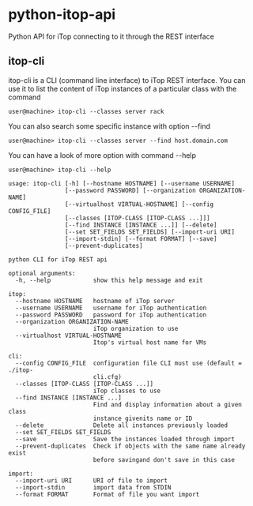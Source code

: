 # python-itop-api
Python API for iTop connecting to it through the REST interface

## itop-cli
itop-cli is a CLI (command line interface) to iTop REST interface. You can use it to list the content
of iTop instances of a particular class with the command

    user@machine> itop-cli --classes server rack
   
You can also search some specific instance with option --find

    user@machine> itop-cli --classes server --find host.domain.com
    
You can have a look of more option with command --help

    user@machine> itop-cli --help

    usage: itop-cli [-h] [--hostname HOSTNAME] [--username USERNAME]
                    [--password PASSWORD] [--organization ORGANIZATION-NAME]
                    [--virtualhost VIRTUAL-HOSTNAME] [--config CONFIG_FILE]
                    [--classes [ITOP-CLASS [ITOP-CLASS ...]]]
                    [--find INSTANCE [INSTANCE ...]] [--delete]
                    [--set SET_FIELDS SET_FIELDS] [--import-uri URI]
                    [--import-stdin] [--format FORMAT] [--save]
                    [--prevent-duplicates]

    python CLI for iTop REST api

    optional arguments:
      -h, --help            show this help message and exit

    itop:
      --hostname HOSTNAME   hostname of iTop server
      --username USERNAME   username for iTop authentication
      --password PASSWORD   password for iTop authentication
      --organization ORGANIZATION-NAME
                            iTop organization to use
      --virtualhost VIRTUAL-HOSTNAME
                            Itop's virtual host name for VMs

    cli:
      --config CONFIG_FILE  configuration file CLI must use (default = ./itop-
                            cli.cfg)
      --classes [ITOP-CLASS [ITOP-CLASS ...]]
                            iTop classes to use
      --find INSTANCE [INSTANCE ...]
                            Find and display information about a given class
                            instance givenits name or ID
      --delete              Delete all instances previously loaded
      --set SET_FIELDS SET_FIELDS
      --save                Save the instances loaded through import
      --prevent-duplicates  Check if objects with the same name already exist
                            before savingand don't save in this case

    import:
      --import-uri URI      URI of file to import
      --import-stdin        import data from STDIN
      --format FORMAT       Format of file you want import

